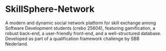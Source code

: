 # SkillSphere-Network
A modern and dynamic social network platform for skill exchange among Software Development students (crebo 25604), featuring gamification, a robust back-end, a user-friendly front-end, and a well-structured database. Developed as part of a qualification framework challenge by SBB Nederland.

